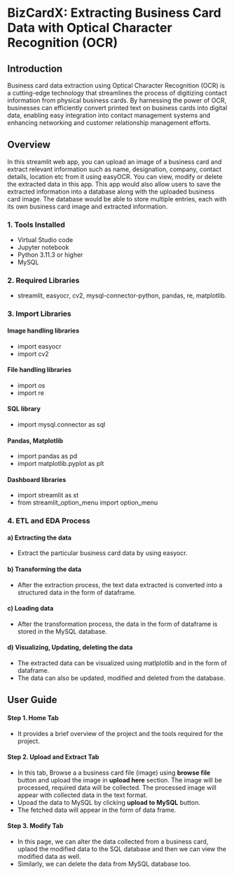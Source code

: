 # BizCardX: Extracting Business Card Data with Optical Character Recognition (OCR)

## Introduction
Business card data extraction using Optical Character Recognition (OCR) is a cutting-edge technology that streamlines the process of digitizing contact information from physical business cards. By harnessing the power of OCR, businesses can efficiently convert printed text on business cards into digital data, enabling easy integration into contact management systems and enhancing networking and customer relationship management efforts.

## Overview
In this streamlit web app, you can upload an image of a business card and extract relevant information such as name, designation, company, contact details, location etc from it using easyOCR. You can view, modify or delete the extracted data in this app. This app would also allow users to save the extracted information into a database along with the uploaded business card image. The database would be able to store multiple entries, each with its own business card image and extracted information.

### 1. Tools Installed
* Virtual Studio code
* Jupyter notebook
* Python 3.11.3 or higher
* MySQL
  
### 2. Required Libraries
* streamlit, easyocr, cv2, mysql-connector-python, pandas, re, matplotlib.
 
### 3. Import Libraries
#### **Image handling libraries**
* import easyocr
* import cv2
#### **File handling libraries**
* import os
* import re
#### **SQL library**
* import mysql.connector as sql
#### **Pandas, Matplotlib**
* import pandas as pd
* import matplotlib.pyplot as plt  
#### **Dashboard libraries**
* import streamlit as st
* from streamlit_option_menu import option_menu
  
### 4. ETL and EDA Process
#### a) Extracting the data
* Extract the particular business card data by using easyocr.
#### b) Transforming the data
* After the extraction process, the text data extracted is converted into a structured data in the form of dataframe.
#### c) Loading  data 
* After the transformation process, the data in the form of dataframe is stored in the MySQL database.
#### d) Visualizing, Updating, deleting the data
* The extracted data can be visualized using matlplotlib and in the form of dataframe.
* The data can also be updated, modified and deleted from the database.

## User Guide
#### Step 1. Home Tab
* It provides a brief overview of the project and the tools required for the project.
#### Step 2. Upload and Extract Tab
* In this tab, Browse a a business card file (image) using **browse file** button and upload the image in **upload here** section. The image will be processed, required data will be collected. The processed image will appear with collected data in the text format.
* Upoad the data to MySQL by clicking **upload to MySQL** button.
* The fetched data will appear in the form of data frame.
#### Step 3. Modify Tab
* In this page, we can alter the data collected from a business card, uplaod the modified data to the SQL database and then we can view the modified data as well.
* Similarly, we can delete the data from MySQL database too.
